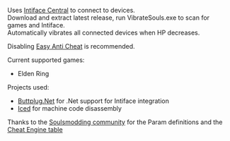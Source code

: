 Uses [Intiface Central](https://intiface.com/central/) to connect to devices.  
Download and extract latest release, run VibrateSouls.exe to scan for games and Intiface.  
Automatically vibrates all connected devices when HP decreases.

Disabling [Easy Anti Cheat](https://soulsspeedruns.com/eldenring/eac-bypass/) is recommended.

Current supported games:
* Elden Ring

Projects used:
* [Buttplug.Net](https://github.com/Yoooi0/Buttplug.Net) for .Net support for Intiface integration
* [Iced](https://github.com/icedland/iced) for machine code disassembly

Thanks to the [Soulsmodding community](https://soulsmodding.com/doku.php?id=start) for the Param definitions and the [Cheat Engine table](https://github.com/The-Grand-Archives/Elden-Ring-CT-TGA)
